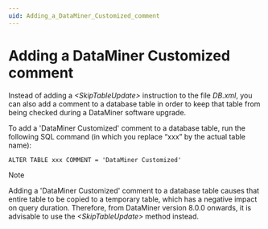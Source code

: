 ```yaml
---
uid: Adding_a_DataMiner_Customized_comment
---
```


# Adding a DataMiner Customized comment

Instead of adding a *\<SkipTableUpdate>* instruction to the file *DB.xml*, you can also add a comment to a database table in order to keep that table from being checked during a DataMiner software upgrade.

To add a 'DataMiner Customized' comment to a database table, run the following SQL command (in which you replace “xxx” by the actual table name):

```txt
ALTER TABLE xxx COMMENT = 'DataMiner Customized'
```

> [!NOTE]
> Adding a 'DataMiner Customized' comment to a database table causes that entire table to be copied to a temporary table, which has a negative impact on query duration. Therefore, from DataMiner version 8.0.0 onwards, it is advisable to use the *\<SkipTableUpdate>* method instead.
